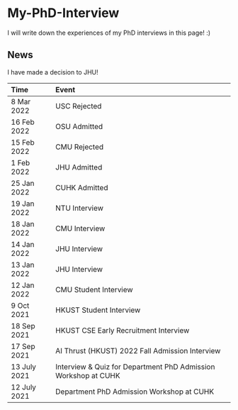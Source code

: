 # My-PhD-Interview

I will write down the experiences of my PhD interviews in this page!
:)



## News
I have made a decision to JHU!

|Time|Event|
| :-----|:----- |
|8 Mar 2022 | USC Rejected|
|16 Feb 2022 | OSU Admitted|
|15 Feb 2022 | CMU Rejected|
|1 Feb 2022 | JHU Admitted|
|25 Jan 2022 | CUHK Admitted|
|19 Jan 2022 | NTU Interview|
|18 Jan 2022 | CMU Interview|
|14 Jan 2022 | JHU Interview|
|13 Jan 2022 | JHU Interview|
|12 Jan 2022 | CMU Student Interview|
|9 Oct 2021 | HKUST Student Interview|
|18 Sep 2021 | HKUST CSE Early Recruitment Interview|
|17 Sep 2021 | AI Thrust (HKUST) 2022 Fall Admission Interview|
|13 July 2021 | Interview & Quiz for Department PhD Admission Workshop at CUHK|
|12 July 2021 | Department PhD Admission Workshop at CUHK|
